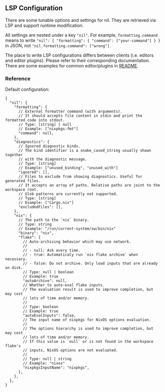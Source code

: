 ## LSP Configuration

There are some tunable options and settings for nil.
They are retrieved via LSP and support runtime modification.

All settings are nested under a key `"nil"`.
For example, `formatting.command` means to write
`"nil": { "formatting": { "command": ["your-command"] } }`
in JSON, not `"nil.formatting.command": ["wrong"]`.

The place to write LSP configurations differs between clients (i.e. editors and editor plugins).
Please refer to their corresponding documentation.
There are some examples for common editor/plugins in [README](../README.md).

### Reference

Default configuration:

```jsonc
{
  "nil": {
    "formatting": {
      // External formatter command (with arguments).
      // It should accepts file content in stdin and print the formatted code into stdout.
      // Type: [string] | null
      // Example: ["nixpkgs-fmt"]
      "command": null,
    },
    "diagnostics": {
      // Ignored diagnostic kinds.
      // The kind identifier is a snake_cased_string usually shown together
      // with the diagnostic message.
      // Type: [string]
      // Example: ["unused_binding", "unused_with"]
      "ignored": [],
      // Files to exclude from showing diagnostics. Useful for generated files.
      // It accepts an array of paths. Relative paths are joint to the workspace root.
      // Glob patterns are currently not supported.
      // Type: [string]
      // Example: ["Cargo.nix"]
      "excludedFiles": [],
    },
    "nix": {
      // The path to the `nix` binary.
      // Type: string
      // Example: "/run/current-system/sw/bin/nix"
      "binary": "nix",
      "flake": {
        // Auto-archiving behavior which may use network.
        //
        // - null: Ask every time.
        // - true: Automaticaly run `nix flake archive` when necessary.
        // - false: Do not archive. Only load inputs that are already on disk.
        // Type: null | boolean
        // Example: true
        "autoArchive": null,
        // Whether to auto-eval flake inputs.
        // The evaluation result is used to improve completion, but may cost
        // lots of time and/or memory.
        //
        // Type: boolean
        // Example: true
        "autoEvalInputs": false,
        // The input name of nixpkgs for NixOS options evaluation.
        //
        // The options hierarchy is used to improve completion, but may cost
        // lots of time and/or memory.
        // If this value is `null` or is not found in the workspace flake's
        // inputs, NixOS options are not evaluated.
        //
        // Type: null | string
        // Example: "nixos"
        "nixpkgsInputName": "nixpkgs",
      },
    },
  },
}
```
